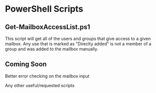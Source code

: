 # PowerShell Scripts

## Get-MailboxAccessList.ps1
This script will get all of the users and groups that give access to a given mailbox. Any use that is marked as "Direclty added" is not a member of a group and was added to the mailbox manually. 

## Coming Soon
Better error checking on the mailbox input

Any other useful/requested scripts
